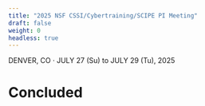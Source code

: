 ```yaml
---
title: "2025 NSF CSSI/Cybertraining/SCIPE PI Meeting"
draft: false
weight: 0
headless: true
---
```


DENVER, CO &middot; JULY 27 (Su) to JULY 29 (Tu), 2025
# Concluded